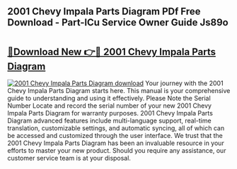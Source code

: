## 2001 Chevy Impala Parts Diagram PDf Free Download - Part-lCu Service Owner Guide Js89o

# <h2><a href="http://dfpc9b1.blite.top/?on=2001+Chevy+Impala+Parts+Diagram">🔗Download New 👉🔴 2001 Chevy Impala Parts Diagram</a></h2>

[![2001 Chevy Impala Parts Diagram download](https://i.imgur.com/lujVjoI.png)](http://dfpc9b1.blite.top/?on=2001+Chevy+Impala+Parts+Diagram)
Your journey with the 2001 Chevy Impala Parts Diagram starts here. This manual is your comprehensive guide to understanding and using it effectively. Please Note the Serial Number Locate and record the serial number of your new 2001 Chevy Impala Parts Diagram for warranty purposes. 2001 Chevy Impala Parts Diagram advanced features include multi-language support, real-time translation, customizable settings, and automatic syncing, all of which can be accessed and customized through the user interface. We trust that the 2001 Chevy Impala Parts Diagram has been an invaluable resource in your efforts to master your new product. Should you require any assistance, our customer service team is at your disposal.
